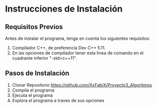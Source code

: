# Instrucciones de Instalación 

## Requisitos Previos

Antes de instalar el programa, tenga en cuenta los siguientes requisitos:
1. Compilador C++, de preferencia Dev C++ 5.11.
2. En las opciones de compilador tener esta linea de comando en el cuadrante inferior "-std=c++11".

## Pasos de Instalación

1. Clonar Repositorio https://github.com/XxFabiX/Proyecto3_Algoritmos
2. Compila el programa
3. Ejecuta el programa
4. Explora el programa a traves de sus opciones
